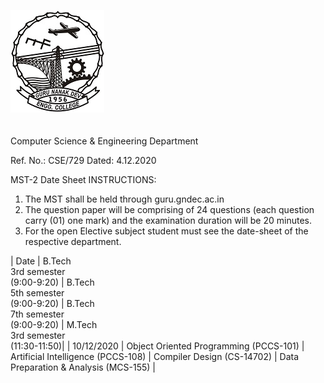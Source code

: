 ![Display picture](gneLogo.jpg)
<br/><br/><br/>Computer Science & Engineering Department

Ref. No.: CSE/729                              Dated: 4.12.2020

MST-2 Date Sheet
INSTRUCTIONS:
1.	The MST shall be held through guru.gndec.ac.in
2.	The question paper will be comprising of 24 questions (each question carry (01) one mark) and the examination duration will be 20 minutes.
3.	For the open Elective subject student must see the date-sheet of the respective department.

| Date | B.Tech <br/>3rd semester<br/>(9:00-9:20) | B.Tech <br/>5th semester <br/>(9:00-9:20) | B.Tech <br/>7th semester <br/>(9:00-9:20) | M.Tech <br/>3rd semester <br/>(11:30-11:50)|
| 10/12/2020 |	Object Oriented Programming (PCCS-101) | Artificial Intelligence (PCCS-108) | Compiler Design (CS-14702) | Data Preparation & Analysis (MCS-155) |

